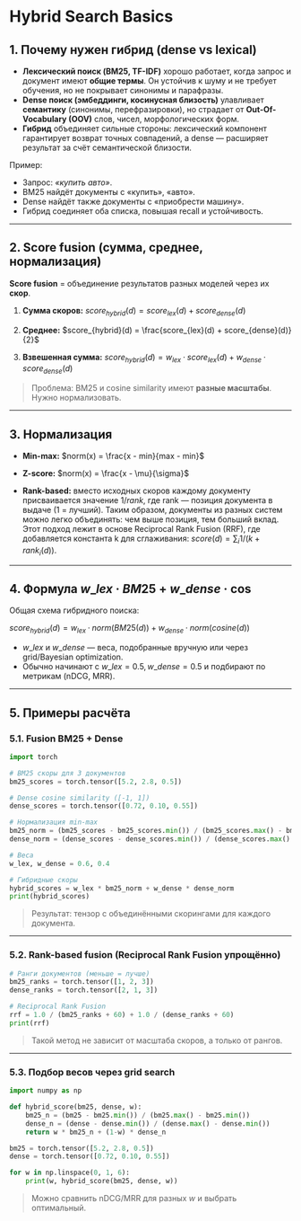 # Hybrid Search Basics

## 1. Почему нужен гибрид (dense vs lexical)

- **Лексический поиск (BM25, TF-IDF)** хорошо работает, когда запрос и документ имеют **общие термы**. Он устойчив к шуму и не требует обучения, но не покрывает синонимы и парафразы.
- **Dense поиск (эмбеддинги, косинусная близость)** улавливает **семантику** (синонимы, перефразировки), но страдает от **Out-Of-Vocabulary (OOV)** слов, чисел, морфологических форм.
- **Гибрид** объединяет сильные стороны: лексический компонент гарантирует возврат точных совпадений, а dense — расширяет результат за счёт семантической близости.

Пример:

- Запрос: *«купить авто»*.
- BM25 найдёт документы с «купить», «авто».
- Dense найдёт также документы с «приобрести машину».
- Гибрид соединяет оба списка, повышая recall и устойчивость.

---

## 2. Score fusion (сумма, среднее, нормализация)

**Score fusion** = объединение результатов разных моделей через их **скор**.

1. **Сумма скоров:**
   $score_{hybrid}(d) = score_{lex}(d) + score_{dense}(d)$

2. **Среднее:**
   $score_{hybrid}(d) = \frac{score_{lex}(d) + score_{dense}(d)}{2}$

3. **Взвешенная сумма:**
   $score_{hybrid}(d) = w_{lex}·score_{lex}(d) + w_{dense}·score_{dense}(d)$

> Проблема: BM25 и cosine similarity имеют **разные масштабы**. Нужно нормализовать.

---

## 3. Нормализация

- **Min-max:**
  $norm(x) = \frac{x - min}{max - min}$

- **Z-score:**
  $norm(x) = \frac{x - \mu}{\sigma}$

- **Rank-based:** вместо исходных скоров каждому документу присваивается значение $1/rank$, где rank — позиция документа в выдаче (1 = лучший). Таким образом, документы из разных систем можно легко объединять: чем выше позиция, тем больший вклад. Этот подход лежит в основе Reciprocal Rank Fusion (RRF), где добавляется константа k для сглаживания: $score(d) = \sum_i 1 / (k + rank_i(d))$.


---

## 4. Формула $w\_{lex}·BM25 + w\_{dense}·\cos$

Общая схема гибридного поиска:

$score_{hybrid}(d) = w_{lex}·norm(BM25(d)) + w_{dense}·norm(cosine(d))$

- $w\_{lex}$ и $w\_{dense}$ — веса, подобранные вручную или через grid/Bayesian optimization.
- Обычно начинают с $w\_{lex} = 0.5, w\_{dense} = 0.5$ и подбирают по метрикам (nDCG, MRR).

---

## 5. Примеры расчёта 

### 5.1. Fusion BM25 + Dense

```python
import torch

# BM25 скоры для 3 документов
bm25_scores = torch.tensor([5.2, 2.8, 0.5])

# Dense cosine similarity ([-1, 1])
dense_scores = torch.tensor([0.72, 0.10, 0.55])

# Нормализация min-max
bm25_norm = (bm25_scores - bm25_scores.min()) / (bm25_scores.max() - bm25_scores.min())
dense_norm = (dense_scores - dense_scores.min()) / (dense_scores.max() - dense_scores.min())

# Веса
w_lex, w_dense = 0.6, 0.4

# Гибридные скоры
hybrid_scores = w_lex * bm25_norm + w_dense * dense_norm
print(hybrid_scores)
```

> Результат: тензор с объединёнными скорингами для каждого документа.

---

### 5.2. Rank-based fusion (Reciprocal Rank Fusion упрощённо)

```python
# Ранги документов (меньше = лучше)
bm25_ranks = torch.tensor([1, 2, 3])
dense_ranks = torch.tensor([2, 1, 3])

# Reciprocal Rank Fusion
rrf = 1.0 / (bm25_ranks + 60) + 1.0 / (dense_ranks + 60)
print(rrf)
```

> Такой метод не зависит от масштаба скоров, а только от рангов.

---

### 5.3. Подбор весов через grid search

```python
import numpy as np

def hybrid_score(bm25, dense, w):
    bm25_n = (bm25 - bm25.min()) / (bm25.max() - bm25.min())
    dense_n = (dense - dense.min()) / (dense.max() - dense.min())
    return w * bm25_n + (1-w) * dense_n

bm25 = torch.tensor([5.2, 2.8, 0.5])
dense = torch.tensor([0.72, 0.10, 0.55])

for w in np.linspace(0, 1, 6):
    print(w, hybrid_score(bm25, dense, w))
```

> Можно сравнить nDCG/MRR для разных $w$ и выбрать оптимальный.
